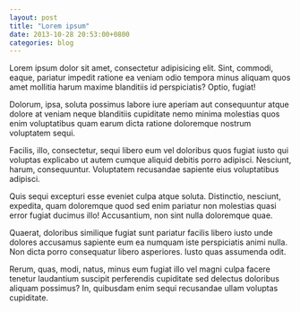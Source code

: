 ```yaml
---
layout: post
title: "Lorem ipsum"
date: 2013-10-28 20:53:00+0800
categories: blog
---
```


Lorem ipsum dolor sit amet, consectetur adipisicing elit. Sint, commodi, eaque, pariatur impedit ratione ea veniam odio tempora minus aliquam quos amet mollitia harum maxime blanditiis id perspiciatis? Optio, fugiat!

Dolorum, ipsa, soluta possimus labore iure aperiam aut consequuntur atque dolore at veniam neque blanditiis cupiditate nemo minima molestias quos enim voluptatibus quam earum dicta ratione doloremque nostrum voluptatem sequi.

Facilis, illo, consectetur, sequi libero eum vel doloribus quos fugiat iusto qui voluptas explicabo ut autem cumque aliquid debitis porro adipisci. Nesciunt, harum, consequuntur. Voluptatem recusandae sapiente eius voluptatibus adipisci.

Quis sequi excepturi esse eveniet culpa atque soluta. Distinctio, nesciunt, expedita, quam doloremque quod sed enim pariatur non molestias quasi error fugiat ducimus illo! Accusantium, non sint nulla doloremque quae.

Quaerat, doloribus similique fugiat sunt pariatur facilis libero iusto unde dolores accusamus sapiente eum ea numquam iste perspiciatis animi nulla. Non dicta porro consequatur libero asperiores. Iusto quas assumenda odit.

Rerum, quas, modi, natus, minus eum fugiat illo vel magni culpa facere tenetur laudantium suscipit perferendis cupiditate sed delectus doloribus aliquam possimus? In, quibusdam enim sequi recusandae ullam voluptas cupiditate.
